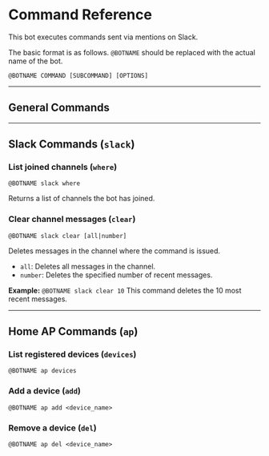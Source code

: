 # Command Reference

This bot executes commands sent via mentions on Slack.

The basic format is as follows. `@BOTNAME` should be replaced with the actual name of the bot.

`@BOTNAME COMMAND [SUBCOMMAND] [OPTIONS]`

---

## General Commands

---

## Slack Commands (`slack`)

### List joined channels (`where`)

`@BOTNAME slack where`

Returns a list of channels the bot has joined.

### Clear channel messages (`clear`)

`@BOTNAME slack clear [all|number]`

Deletes messages in the channel where the command is issued.

- `all`: Deletes all messages in the channel.
- `number`: Deletes the specified number of recent messages.

**Example:**
`@BOTNAME slack clear 10`
This command deletes the 10 most recent messages.

---

## Home AP Commands (`ap`)

### List registered devices (`devices`)
`@BOTNAME ap devices`

### Add a device (`add`)
`@BOTNAME ap add <device_name>`

### Remove a device (`del`)
`@BOTNAME ap del <device_name>`